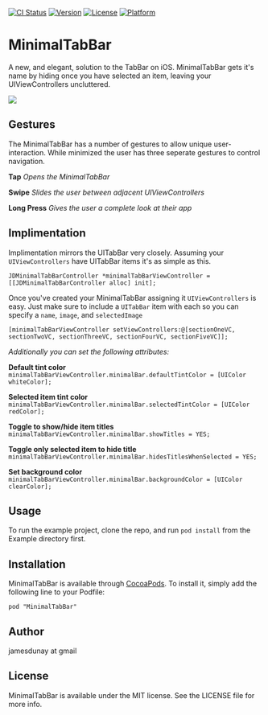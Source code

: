 [![CI Status](http://img.shields.io/travis/jamesdunay@gmail.com/MinimalTabBar.svg?style=flat)](https://travis-ci.org/jamesdunay@gmail.com/MinimalTabBar)
[![Version](https://img.shields.io/cocoapods/v/MinimalTabBar.svg?style=flat)](http://cocoadocs.org/docsets/MinimalTabBar)
[![License](https://img.shields.io/cocoapods/l/MinimalTabBar.svg?style=flat)](http://cocoadocs.org/docsets/MinimalTabBar)
[![Platform](https://img.shields.io/cocoapods/p/MinimalTabBar.svg?style=flat)](http://cocoadocs.org/docsets/MinimalTabBar)


# MinimalTabBar

A new, and elegant, solution to the TabBar on iOS. 
MinimalTabBar gets it's name by hiding once you have selected an item, leaving your UIViewControllers uncluttered. 

![](http://i.imgur.com/of7jv2j.gif)


## Gestures
The MinimalTabBar has a number of gestures to allow unique user-interaction. While minimized the user has three seperate gestures to control navigation.

**Tap** *Opens the MinimalTabBar*

**Swipe** *Slides the user between adjacent UIViewControllers*

**Long Press** *Gives the user a complete look at their app*


## Implimentation
Implimentation mirrors the UITabBar very closely. Assuming your `UIViewControllers` have UITabBar items it's as simple as this.

```objc
JDMinimalTabBarController *minimalTabBarViewController = [[JDMinimalTabBarController alloc] init];
```


Once you've created your MinimalTabBar assigning it `UIViewControllers` is easy. Just make sure to include a `UITabBar` item with each so you can specify a `name`, `image`, and `selectedImage`
```objc
[minimalTabBarViewController setViewControllers:@[sectionOneVC, sectionTwoVC, sectionThreeVC, sectionFourVC, sectionFiveVC]];
```

*Additionally you can set the following attributes:*

**Default tint color** `minimalTabBarViewController.minimalBar.defaultTintColor = [UIColor whiteColor];`

**Selected item tint color** `minimalTabBarViewController.minimalBar.selectedTintColor = [UIColor redColor];`

**Toggle to show/hide item titles** `minimalTabBarViewController.minimalBar.showTitles = YES;`

**Toggle only selected item to hide title** `minimalTabBarViewController.minimalBar.hidesTitlesWhenSelected = YES;`

**Set background color** `minimalTabBarViewController.minimalBar.backgroundColor = [UIColor clearColor];`

    

## Usage

To run the example project, clone the repo, and run `pod install` from the Example directory first.

## Installation

MinimalTabBar is available through [CocoaPods](http://cocoapods.org). To install
it, simply add the following line to your Podfile:

    pod "MinimalTabBar"

## Author

jamesdunay at gmail 

## License

MinimalTabBar is available under the MIT license. See the LICENSE file for more info.

